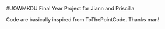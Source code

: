 #UOWMKDU Final Year Project for Jiann and Priscilla

Code are basically inspired from ToThePointCode. Thanks man!
